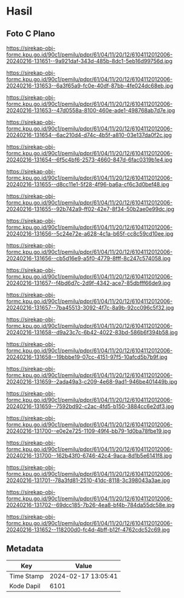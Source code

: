 # Hasil

## Foto C Plano

https://sirekap-obj-formc.kpu.go.id/90c1/pemilu/pdpr/61/04/11/20/12/6104112012006-20240216-131651--9a921daf-343d-485b-8dc1-5eb16d99756d.jpg

https://sirekap-obj-formc.kpu.go.id/90c1/pemilu/pdpr/61/04/11/20/12/6104112012006-20240216-131653--6a3f65a9-fc0e-40df-87bb-4fe024dc68eb.jpg

https://sirekap-obj-formc.kpu.go.id/90c1/pemilu/pdpr/61/04/11/20/12/6104112012006-20240216-131653--47d0558a-8100-460e-ade1-498768ab7d7e.jpg

https://sirekap-obj-formc.kpu.go.id/90c1/pemilu/pdpr/61/04/11/20/12/6104112012006-20240216-131654--6ac210d4-d74c-4b5f-a810-03e137da0f2c.jpg

https://sirekap-obj-formc.kpu.go.id/90c1/pemilu/pdpr/61/04/11/20/12/6104112012006-20240216-131654--6f5c4bf6-2573-4660-847d-6fac0319b1e4.jpg

https://sirekap-obj-formc.kpu.go.id/90c1/pemilu/pdpr/61/04/11/20/12/6104112012006-20240216-131655--d8cc11e1-5f28-4f96-ba6a-cf6c3d0bef48.jpg

https://sirekap-obj-formc.kpu.go.id/90c1/pemilu/pdpr/61/04/11/20/12/6104112012006-20240216-131655--92b742a9-ff02-42e7-8f34-50b2ae0e99dc.jpg

https://sirekap-obj-formc.kpu.go.id/90c1/pemilu/pdpr/61/04/11/20/12/6104112012006-20240216-131656--5c24e72e-a628-4c1a-b65f-cc8c59cd10ee.jpg

https://sirekap-obj-formc.kpu.go.id/90c1/pemilu/pdpr/61/04/11/20/12/6104112012006-20240216-131656--cb5d16e9-a5f0-4779-8fff-8c247c574058.jpg

https://sirekap-obj-formc.kpu.go.id/90c1/pemilu/pdpr/61/04/11/20/12/6104112012006-20240216-131657--f4bd6d7c-2d9f-4342-ace7-85dbfff66de9.jpg

https://sirekap-obj-formc.kpu.go.id/90c1/pemilu/pdpr/61/04/11/20/12/6104112012006-20240216-131657--7ba45513-3092-4f7c-8a9b-92cc096c5f32.jpg

https://sirekap-obj-formc.kpu.go.id/90c1/pemilu/pdpr/61/04/11/20/12/6104112012006-20240216-131658--d9a23c7c-6b42-4022-83bd-586b6f394b58.jpg

https://sirekap-obj-formc.kpu.go.id/90c1/pemilu/pdpr/61/04/11/20/12/6104112012006-20240216-131658--19bbbe19-07cc-4151-97f5-10afcd5b7b9f.jpg

https://sirekap-obj-formc.kpu.go.id/90c1/pemilu/pdpr/61/04/11/20/12/6104112012006-20240216-131659--2ada49a3-c209-4e68-9ad1-946be401449b.jpg

https://sirekap-obj-formc.kpu.go.id/90c1/pemilu/pdpr/61/04/11/20/12/6104112012006-20240216-131659--7592bd92-c2ac-4fd5-b150-3884cc6e2df3.jpg

https://sirekap-obj-formc.kpu.go.id/90c1/pemilu/pdpr/61/04/11/20/12/6104112012006-20240216-131700--e0e2e725-1109-49f4-bb79-1d0ba78fbe19.jpg

https://sirekap-obj-formc.kpu.go.id/90c1/pemilu/pdpr/61/04/11/20/12/6104112012006-20240216-131700--162b43f0-6746-42c4-9aca-8d1b5e6141f8.jpg

https://sirekap-obj-formc.kpu.go.id/90c1/pemilu/pdpr/61/04/11/20/12/6104112012006-20240216-131701--78a3fd81-2510-41dc-8118-3c398043a3ae.jpg

https://sirekap-obj-formc.kpu.go.id/90c1/pemilu/pdpr/61/04/11/20/12/6104112012006-20240216-131702--69dcc185-7b26-4ea8-bf4b-784da55dc58e.jpg

https://sirekap-obj-formc.kpu.go.id/90c1/pemilu/pdpr/61/04/11/20/12/6104112012006-20240216-131652--118200d0-fc4d-4bff-b12f-4762cdc52c69.jpg


## Metadata

| Key        | Value               |
| ---------- | ------------------- |
| Time Stamp | 2024-02-17 13:05:41 |
| Kode Dapil | 6101                |



